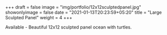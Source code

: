 +++
draft = false
image = "img/portfolio/12x12sculptedpanel.jpg"
showonlyimage = false
date = "2021-01-13T20:23:59+05:20"
title = "Large Sculpted Panel"
weight = 4
+++

Available - Beautiful 12x12 sculpted panel ocean with turtles.